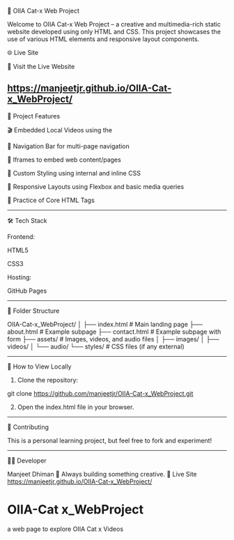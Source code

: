 🐾 OIIA Cat-x Web Project

Welcome to OIIA Cat-x Web Project – a creative and multimedia-rich static website developed using only HTML and CSS. This project showcases the use of various HTML elements and responsive layout components.

🌐 Live Site

🔗 Visit the Live Website

https://manjeetjr.github.io/OIIA-Cat-x_WebProject/
---

📂 Project Features

🎬 Embedded Local Videos using the 

🧭 Navigation Bar for multi-page navigation

📑 Iframes to embed web content/pages

🎨 Custom Styling using internal and inline CSS

📱 Responsive Layouts using Flexbox and basic media queries

🧪 Practice of Core HTML Tags



---

🛠️ Tech Stack

Frontend:

HTML5

CSS3


Hosting:

GitHub Pages




---

📁 Folder Structure

OIIA-Cat-x_WebProject/
│
├── index.html          # Main landing page
├── about.html          # Example subpage
├── contact.html        # Example subpage with form
├── assets/             # Images, videos, and audio files
│   ├── images/
│   ├── videos/
│   └── audio/
└── styles/             # CSS files (if any external)


---

🚀 How to View Locally

1. Clone the repository:

git clone https://github.com/manjeetjr/OIIA-Cat-x_WebProject.git


2. Open the index.html file in your browser.




---

🤝 Contributing

This is a personal learning project, but feel free to fork and experiment!


---



🧑‍💻 Developer

Manjeet Dhiman
💬 Always building something creative.
📱 Live Site
https://manjeetjr.github.io/OIIA-Cat-x_WebProject/
# OIIA-Cat x_WebProject
a web page to explore OIIA Cat x Videos
